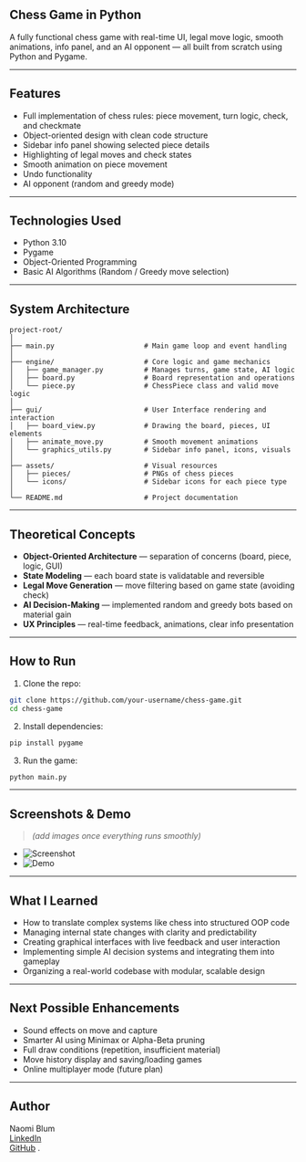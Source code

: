 ## Chess Game in Python

A fully functional chess game with real-time UI, legal move logic, smooth animations, info panel, and an AI opponent — all built from scratch using Python and Pygame.

---

## Features

- Full implementation of chess rules: piece movement, turn logic, check, and checkmate
- Object-oriented design with clean code structure
- Sidebar info panel showing selected piece details
- Highlighting of legal moves and check states
- Smooth animation on piece movement
- Undo functionality
- AI opponent (random and greedy mode)

---

## Technologies Used

- Python 3.10
- Pygame
- Object-Oriented Programming
- Basic AI Algorithms (Random / Greedy move selection)

---

## System Architecture

```text
project-root/
│
├── main.py                      # Main game loop and event handling
│
├── engine/                      # Core logic and game mechanics
│   ├── game_manager.py          # Manages turns, game state, AI logic
│   ├── board.py                 # Board representation and operations
│   └── piece.py                 # ChessPiece class and valid move logic
│
├── gui/                         # User Interface rendering and interaction
│   ├── board_view.py            # Drawing the board, pieces, UI elements
│   ├── animate_move.py          # Smooth movement animations
│   └── graphics_utils.py        # Sidebar info panel, icons, visuals
│
├── assets/                      # Visual resources
│   ├── pieces/                  # PNGs of chess pieces
│   └── icons/                   # Sidebar icons for each piece type
│
└── README.md                    # Project documentation
```

---

## Theoretical Concepts

- **Object-Oriented Architecture** — separation of concerns (board, piece, logic, GUI)
- **State Modeling** — each board state is validatable and reversible
- **Legal Move Generation** — move filtering based on game state (avoiding check)
- **AI Decision-Making** — implemented random and greedy bots based on material gain
- **UX Principles** — real-time feedback, animations, clear info presentation

---

## How to Run

1. Clone the repo:
```bash
git clone https://github.com/your-username/chess-game.git
cd chess-game
```

2. Install dependencies:
```bash
pip install pygame
```

3. Run the game:
```bash
python main.py
```

---

## Screenshots & Demo

> *(add images once everything runs smoothly)*

- ![Screenshot](assets/screenshot.png)
- ![Demo](assets/demo.gif)

---

## What I Learned

- How to translate complex systems like chess into structured OOP code
- Managing internal state changes with clarity and predictability
- Creating graphical interfaces with live feedback and user interaction
- Implementing simple AI decision systems and integrating them into gameplay
- Organizing a real-world codebase with modular, scalable design

---

## Next Possible Enhancements

- Sound effects on move and capture
- Smarter AI using Minimax or Alpha-Beta pruning
- Full draw conditions (repetition, insufficient material)
- Move history display and saving/loading games
- Online multiplayer mode (future plan)

---

## Author

Naomi Blum  
[LinkedIn](https://www.linkedin.com/in/your-profile)  
[GitHub](https://github.com/your-username)
.
